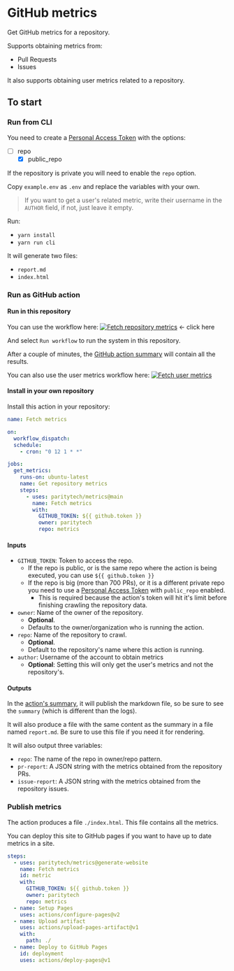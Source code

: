 # GitHub metrics

Get GitHub metrics for a repository.

Supports obtaining metrics from:

- Pull Requests
- Issues

It also supports obtaining user metrics related to a repository.

## To start

### Run from CLI

You need to create a [Personal Access Token](https://docs.github.com/en/authentication/keeping-your-account-and-data-secure/managing-your-personal-access-tokens) with the options:
- [ ] repo
  - [x] public_repo

If the repository is private you will need to enable the `repo` option.

Copy `example.env` as `.env` and replace the variables with your own.

> If you want to get a user's related metric, write their username in the `AUTHOR` field, if not, just leave it empty.

Run:

- `yarn install`
- `yarn run cli`

It will generate two files:
- `report.md`
- `index.html`

### Run as GitHub action

#### Run in this repository

You can use the workflow here: [![Fetch repository metrics](https://github.com/paritytech/metrics/actions/workflows/generate-repo-metrics.yml/badge.svg)](https://github.com/paritytech/metrics/actions/workflows/generate-repo-metrics.yml) <- click here

And select `Run workflow` to run the system in this repository.

After a couple of minutes, the [GitHub action summary](https://github.blog/2022-05-09-supercharging-github-actions-with-job-summaries/) will contain all the results.

You can also use the user metrics workflow here: [![Fetch user metrics](https://github.com/paritytech/metrics/actions/workflows/generate-user-metrics.yml/badge.svg)](https://github.com/paritytech/metrics/actions/workflows/generate-user-metrics.yml)

#### Install in your own repository

Install this action in your repository:

```yml
name: Fetch metrics

on:
  workflow_dispatch:
  schedule:
    - cron: "0 12 1 * *"

jobs:
  get_metrics:
    runs-on: ubuntu-latest
    name: Get repository metrics
    steps:
      - uses: paritytech/metrics@main
        name: Fetch metrics
        with:
          GITHUB_TOKEN: ${{ github.token }}
          owner: paritytech
          repo: metrics
```

#### Inputs

- `GITHUB_TOKEN`: Token to access the repo.
  - If the repo is public, or is the same repo where the action is being executed, you can use `${{ github.token }}`
  - If the repo is big (more than 700 PRs), or it is a different private repo you need to use a [Personal Access Token](https://github.com/settings/tokens) with `public_repo` enabled.
    - This is required because the action's token will hit it's limit before finishing crawling the repository data.
- `owner`: Name of the owner of the repository.
  - **Optional**.
  - Defaults to the owner/organization who is running the action.
- `repo`: Name of the repository to crawl.
  - **Optional**.
  - Default to the repository's name where this action is running.
- `author`: Username of the account to obtain metrics
  - **Optional**: Setting this will only get the user's metrics and not the repository's.

#### Outputs

In the [action's summary](https://github.blog/2022-05-09-supercharging-github-actions-with-job-summaries/), it will publish the markdown file, so be sure to see the `summary` (which is different than the logs).

It will also produce a file with the same content as the summary in a file named `report.md`. Be sure to use this file if you need it for rendering.

It will also output three variables:

- `repo`: The name of the repo in owner/repo pattern.
- `pr-report`: A JSON string with the metrics obtained from the repository PRs.
- `issue-report`: A JSON string with the metrics obtained from the repository issues.

### Publish metrics

The action produces a file `./index.html`. This file contains all the metrics.

You can deploy this site to GitHub pages if you want to have up to date metrics in a site.

```yml
steps:
  - uses: paritytech/metrics@generate-website
    name: Fetch metrics
    id: metric
    with:
      GITHUB_TOKEN: ${{ github.token }}
      owner: paritytech
      repo: metrics
  - name: Setup Pages
    uses: actions/configure-pages@v2
  - name: Upload artifact
    uses: actions/upload-pages-artifact@v1
    with:
      path: ./
  - name: Deploy to GitHub Pages
    id: deployment
    uses: actions/deploy-pages@v1
```
